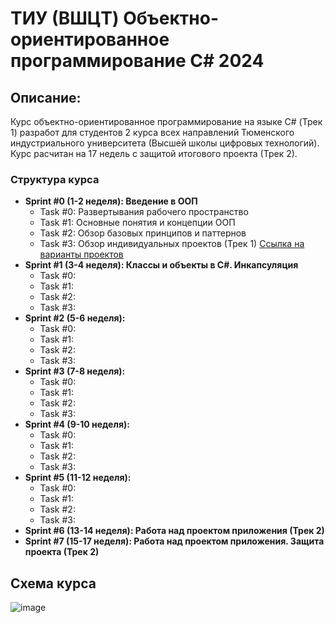 # ТИУ (ВШЦT) Объектно-ориентированное программирование C# 2024
## Описание:
Курс объектно-ориентированное программирование на языке C# (Трек 1) разработ для студентов 2 курса всех направлений Тюменского индустриального университета (Высшей школы цифровых технологий). Курс расчитан на 17 недель с защитой итогового проекта (Трек 2).

### Структура курса
* **Sprint #0 (1-2 неделя): Введение в ООП**
  * Task #0: Развертывания рабочего пространство
  * Task #1: Основные понятия и концепции ООП
  * Task #2: Обзор базовых принципов и паттернов
  * Task #3: Обзор индивидуальных проектов (Трек 1) [Ссылка на варианты проектов](https://docs.google.com/document/d/1qnC6867FBLJ5d4t6EkXYSGX7Hcxyd3-5qpl35SCn0AQ/edit?usp=sharing)
* **Sprint #1 (3-4 неделя): Классы и объекты в C#. Инкапсуляция**
  * Task #0: 
  * Task #1: 
  * Task #2: 
  * Task #3: 
* **Sprint #2 (5-6 неделя):**
  * Task #0: 
  * Task #1: 
  * Task #2: 
  * Task #3: 
* **Sprint #3 (7-8 неделя):**
  * Task #0: 
  * Task #1: 
  * Task #2: 
  * Task #3: 
* **Sprint #4 (9-10 неделя):**
  * Task #0: 
  * Task #1: 
  * Task #2: 
  * Task #3: 
* **Sprint #5 (11-12 неделя):**
  * Task #0: 
  * Task #1: 
  * Task #2: 
  * Task #3: 
* **Sprint #6 (13-14 неделя): Работа над проектом приложения (Трек 2)**
* **Sprint #7 (15-17 неделя): Работа над проектом приложения. Защита проекта (Трек 2)**

## Схема курса

![image](https://github.com/user-attachments/assets/4017c002-8ca3-4191-90d7-2eadad6e6e21)



